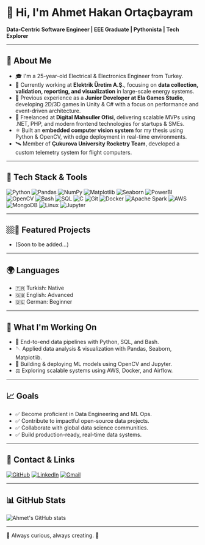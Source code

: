 # 👋 Hi, I'm Ahmet Hakan Ortaçbayram
**Data-Centric Software Engineer | EEE Graduate | Pythonista | Tech Explorer**

---

## 🌟 About Me

* 🎓 I'm a 25-year-old Electrical & Electronics Engineer from Turkey.
* 💼 Currently working at **Elektrik Üretim A.Ş.**, focusing on **data collection, validation, reporting, and visualization** in large-scale energy systems.
* 🔧 Previous experience as a **Junior Developer at Ela Games Studio**, developing 2D/3D games in Unity & C# with a focus on performance and event-driven architecture.
* 🚀 Freelanced at **Digital Mahsuller Ofisi**, delivering scalable MVPs using .NET, PHP, and modern frontend technologies for startups & SMEs.
* ⚛️ Built an **embedded computer vision system** for my thesis using Python & OpenCV, with edge deployment in real-time environments.
* 🛰️ Member of **Çukurova University Rocketry Team**, developed a custom telemetry system for flight computers.

---

## 🦝 Tech Stack & Tools  

![Python](https://img.shields.io/badge/Python-3776AB?style=for-the-badge&logo=python&logoColor=white)
![Pandas](https://img.shields.io/badge/Pandas-150458?style=for-the-badge&logo=pandas&logoColor=white)
![NumPy](https://img.shields.io/badge/NumPy-013243?style=for-the-badge&logo=numpy&logoColor=white)
![Matplotlib](https://img.shields.io/badge/Matplotlib-11557c?style=for-the-badge&logo=plotly&logoColor=white)
![Seaborn](https://img.shields.io/badge/Seaborn-009688?style=for-the-badge&logo=python&logoColor=white)
![PowerBI](https://img.shields.io/badge/PowerBI-F2C811?style=for-the-badge&logo=powerbi&logoColor=black)
![OpenCV](https://img.shields.io/badge/OpenCV-5C3EE8?style=for-the-badge&logo=opencv&logoColor=white)
![Bash](https://img.shields.io/badge/Bash-4EAA25?style=for-the-badge&logo=gnu-bash&logoColor=white)
![SQL](https://img.shields.io/badge/SQL-4479A1?style=for-the-badge&logo=postgresql&logoColor=white)
![C](https://img.shields.io/badge/C-00599C?style=for-the-badge&logo=c&logoColor=white)
![Git](https://img.shields.io/badge/Git-F05032?style=for-the-badge&logo=git&logoColor=white)
![Docker](https://img.shields.io/badge/Docker-2496ED?style=for-the-badge&logo=docker&logoColor=white)
![Apache Spark](https://img.shields.io/badge/Apache%20Spark-E25A1C?style=for-the-badge&logo=apachespark&logoColor=white)
![AWS](https://img.shields.io/badge/AWS-232F3E?style=for-the-badge&logo=amazon-aws&logoColor=white)
![MongoDB](https://img.shields.io/badge/MongoDB-47A248?style=for-the-badge&logo=mongodb&logoColor=white)
![Linux](https://img.shields.io/badge/Linux-FCC624?style=for-the-badge&logo=linux&logoColor=black)
![Jupyter](https://img.shields.io/badge/Jupyter-F37626?style=for-the-badge&logo=jupyter&logoColor=white)

---

## 🏼️📌 Featured Projects

* (Soon to be added…)

---

## 🌍 Languages

* 🇹🇷 Turkish: Native 
* 🇬🇧 English: Advanced
* 🇩🇪 German: Beginner

---

## 🚀 What I'm Working On

* 🔄 End-to-end data pipelines with Python, SQL, and Bash.
* 🪡 Applied data analysis & visualization with Pandas, Seaborn, Matplotlib.
* 🤖 Building & deploying ML models using OpenCV and Jupyter.
* ⚖️ Exploring scalable systems using AWS, Docker, and Airflow.

---

## 📈 Goals

* ✅ Become proficient in Data Engineering and ML Ops.
* ✅ Contribute to impactful open-source data projects.
* ✅ Collaborate with global data science communities.
* ✅ Build production-ready, real-time data systems.

---

## 💼 Contact & Links

[![GitHub](https://img.shields.io/badge/GitHub-181717?style=flat-square&logo=github&logoColor=white)](https://github.com/ahakanortacbayram)
[![LinkedIn](https://img.shields.io/badge/LinkedIn-0077B5?style=flat-square&logo=linkedin&logoColor=white)](https://www.linkedin.com/in/ahmethakanortacbayram)
[![Gmail](https://img.shields.io/badge/Gmail-D14836?style=flat-square&logo=gmail&logoColor=white)](mailto:ahakanortacbayram@gmail.com)

---

## 📊 GitHub Stats

![Ahmet's GitHub stats](https://github-readme-stats.vercel.app/api?username=ahakanortacbayram&show_icons=true&theme=radical)

---

🌟 Always curious, always creating. 🌟
